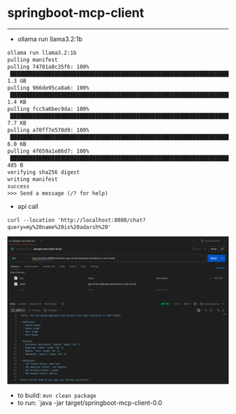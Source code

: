# springboot-mcp-client

---

* ollama run llama3.2:1b
```
ollama run llama3.2:1b
pulling manifest 
pulling 74701a8c35f6: 100% ▕█████████████████████████████████████████████████████████████████████████████████████████████████████████▏ 1.3 GB                         
pulling 966de95ca8a6: 100% ▕█████████████████████████████████████████████████████████████████████████████████████████████████████████▏ 1.4 KB                         
pulling fcc5a6bec9da: 100% ▕█████████████████████████████████████████████████████████████████████████████████████████████████████████▏ 7.7 KB                         
pulling a70ff7e570d9: 100% ▕█████████████████████████████████████████████████████████████████████████████████████████████████████████▏ 6.0 KB                         
pulling 4f659a1e86d7: 100% ▕█████████████████████████████████████████████████████████████████████████████████████████████████████████▏  485 B                         
verifying sha256 digest 
writing manifest 
success 
>>> Send a message (/? for help)

```

* api call
```
curl --location 'http://localhost:8080/chat?query=my%20name%20is%20adarsh%20'
```
![img](./img/postman.png)

* to build: `mvn clean package`
* to run: `java -jar target/springboot-mcp-client-0.0

